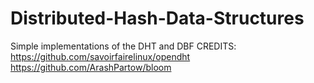 # Distributed-Hash-Data-Structures
Simple implementations of the DHT and DBF
CREDITS:
https://github.com/savoirfairelinux/opendht
https://github.com/ArashPartow/bloom
